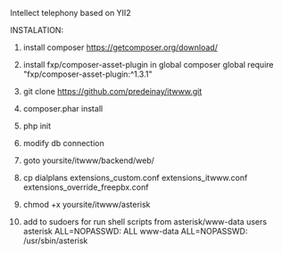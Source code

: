 Intellect telephony based on YII2

INSTALATION:

1. install composer
https://getcomposer.org/download/

2. install fxp/composer-asset-plugin in global
composer global require "fxp/composer-asset-plugin:^1.3.1"

3. git clone https://github.com/predeinay/itwww.git

4. composer.phar install

5. php init

6. modify db connection

7. goto yoursite/itwww/backend/web/

8. cp dialplans
extensions_custom.conf
extensions_itwww.conf
extensions_override_freepbx.conf

9. chmod +x yoursite/itwww/asterisk

10. add to sudoers for run shell scripts from asterisk/www-data users
asterisk ALL=NOPASSWD: ALL
www-data ALL=NOPASSWD: /usr/sbin/asterisk


